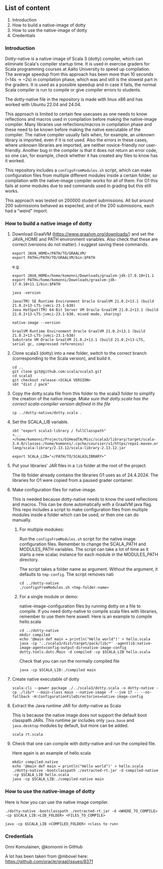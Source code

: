 ## List of content

1. Introduction
2. How to build a native-image of dotty
3. How to use the native-image of dotty
4. Credentials

### Introduction

Dotty-native is a native-image of Scala 3 (dotty) compiler, which can eliminate Scala's compiler startup time. It is used in exercise graders for Scala programming courses at Aalto University to speed up compilation. The average speedup from this approach has been more than 10 seconds (~14s -> ~2s) in compilation phase, which was and still is the slowest part in the graders. It is used as a possible speedup and in case it fails, the normal Scala compiler is run to compile or give compiler errors to students.

The dotty-native file in the repository is made with linux x86 and has worked with Ubuntu 22.04 and 24.04.

This approach is limited to certain few usecases as one needs to know reflections and macros used in compilation before making the native-image compiler. Many libraries use reflections/macros in compilation phase and these need to be known before making the native executable of the compiler. The native compiler usually fails when, for example, an unknown library is imported, even if it is not used. Also the errors in these cases, where unknown libraries are imported, are neither novice-friendly nor user-friendly. Another bug in the compiler is that it does not return an error code, so one can, for example, check whether it has created any files to know has it worked.

This repository includes a ```configsFromModules.sh``` script, which can make configuration files from multiple different modules inside a certain folder, so compilation with the native-image compiler works for all of them. For O1 this fails at some modules due to sed commands used in grading but this still works.

This approach was tested on 200000 student submissions. All but around 200 submissions behaved as expected, and of the 200 submissions, each had a "weird" import.

### How to build a native image of dotty

1. Download GraalVM (https://www.graalvm.org/downloads/) and set the JAVA_HOME and PATH environment variables. Also check that these are correct (versions do not matter). I suggest saving these commands.

    ```
    export JAVA_HOME=/PATH/TO/GRAALVM/
    export PATH=/PATH/TO/GRAALVM/bin:$PATH
    ```
    e.g.
    ```
    export JAVA_HOME=/home/komonni/Downloads/graalvm-jdk-17.0.10+11.1
    export PATH=/home/komonni/Downloads/graalvm-jdk-17.0.10+11.1/bin:$PATH
    ```

    ```
    java -version

    Java(TM) SE Runtime Environment Oracle GraalVM 21.0.2+13.1 (build 21.0.2+13-LTS-jvmci-23.1-b30)
    Java HotSpot(TM) 64-Bit Server VM Oracle GraalVM 21.0.2+13.1 (build 21.0.2+13-LTS-jvmci-23.1-b30, mixed mode, sharing)
    ```

    ```
    native-image --version

    GraalVM Runtime Environment Oracle GraalVM 21.0.2+13.1 (build 21.0.2+13-LTS-jvmci-23.1-b30)
    Substrate VM Oracle GraalVM 21.0.2+13.1 (build 21.0.2+13-LTS, serial gc, compressed references)
    ```

2. Clone scala3 (dotty) into a new folder, switch to the correct branch (corresponding to the Scala version), and build it.

    ```
    cd ..
    git clone git@github.com:scala/scala3.git
    cd scala3
    git checkout release-<SCALA VERSION>
    sbt "dist / pack"
    ```

3. Copy the dotty.scala file from this folder to the scala3 folder to simplify the creation of the native image. *Make sure that dotty.scala has the correct scala-compiler version defined in the file*

    ```
    cp ../dotty-native/dotty.scala .
    ```

4. Set the SCALA_LIB variable.

    ```
    sbt "export scala3-library / fullClasspath"
    ➜...
    ➜/home/komonni/Projects/O1HeadTA/Misc/scala3/library/target/scala-3.4.0/classes:/home/komonni/.cache/coursier/v1/https/repo1.maven.org/maven2/org/scala-lang/scala-library/2.13.12/scala-library-2.13.12.jar

    export SCALA_LIB="</PATH/TO/SCALA3LIBRARY>"
    ```

5. Put your libraries' JAR files in a `lib` folder at the root of the project.

    The lib folder already contains the libraries O1 uses as of 24.4.2024.
    The libraries for O1 were copied from a paused grader container.

6. Make configuration files for native-image.
    
    This is needed because dotty-native needs to know the used reflections and macros. This can be done automatically with a GraalVM java flag. This repo includes a script to make configuration files from multiple modules inside a folder which can be used, or then one can do manually.

    1. For multiple modukes:
    
        Run the ```configsFromModules.sh``` script for the native image configuration files. Remember to change the SCALA_PATH and MODULES_PATH variables. The script can take a lot of time as it starts a new scalac instance for each module in the MODULES_PATH directory.

        The script takes a folder name as argument. Without the argument, it defaults to `tmp-config`. The script removes nati

        ```
        cd ../dotty-native
        ./configsFromModules.sh <tmp-folder-name>
        ```

    2. For a single module or demo:
    
        native-image-configuration files by running dotty on a file to compile. If you need dotty-native to compile scala files with libraries, remember to use them here aswell. Here is an example to compile hello.scala

        ```
        cd ../dotty-native
        mkdir compiled
        echo '@main def main = println("Hello world")' > hello.scala
        java -cp '../scala3/dist/target/pack/lib/*' -agentlib:native-image-agent=config-output-dir=native-image-config dotty.tools.dotc.Main -d compiled -cp $SCALA_LIB hello.scala
        ```

        Check that you can run the normally compiled file

        ```
        java -cp $SCALA_LIB:./compiled main
        ```

7. Create native executable of dotty

    ```
    scala-cli --power package ./../scala3/dotty.scala -o dotty-native -cp ./lib/* --main-class main --native-image -f --jvm 17 -- --no-fallback -H:ConfigurationFileDirectories=native-image-config
    ```

8. Extract the Java runtime JAR for dotty-native as Scala

    This is because the native image does not support the default boot classpath JARs. This runtime jar includes only ```java.base``` and ```java.desktop``` modules by default, but more can be added.

    ```
    scala rt.scala
    ```

9. Check that one can compile with dotty-native and run the compiled file. 

    Here again is an example of hello.scala

    ```
    mkdir compiled-native
    echo '@main def main = println("Hello world")' > hello.scala
    ./dotty-native -bootclasspath ./extracted-rt.jar -d compiled-native -cp $SCALA_LIB hello.scala
    java -cp $SCALA_LIB:./compiled-native main
    ```

### How to use the native-image of dotty

Here is how you can use the native image compiler.

```
./dotty-native -bootclasspath ./extracted-rt.jar -d <WHERE_TO_COMPILE> -cp $SCALA_LIB:<LIB_FOLDER> <FILES_TO_COMPILE>

java -cp $SCALA_LIB <COMPILED_FOLDER> <class to run>
```

### Credentials

Onni Komulainen, @komonni in GitHub

A lot has been taken from @mbovel here:
    https://github.com/oracle/graal/issues/8371